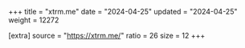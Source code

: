 +++
title = "xtrm.me"
date = "2024-04-25"
updated = "2024-04-25"
weight = 12272

[extra]
source = "https://xtrm.me/"
ratio = 26
size = 12
+++
